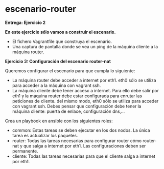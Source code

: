 # escenario-router

**Entrega: Ejercicio 2**

**En este ejercicio sólo vamos a construir el escenario.**

* El fichero Vagrantfile que construya el escenario.
* Una captura de pantalla donde se vea un ping de la máquina cliente a la máquina router.

**Ejercicio 3: Configuración del escenario router-nat**

Queremos configurar el escenario para que cumpla lo siguiente:

* La máquina router debe acceder a internet por eth1. eth0 sólo se utiliza para acceder a la máquina con vagrant ssh.
* La máquina cliente debe tener acceso a internet. Para ello debe salir por eth1 y la máquina router debe estar configurada para enrutar las peticiones de cliente. del mismo modo, eth0 sólo se utiliza para acceder con vagrant ssh. Debes pensar que configuración debe tener la máquina cliente: puerta de enlace, configuración dns,…

Crea un playbook en ansible con los siguientes roles:

* common: Estas tareas se deben ejecutar en los dos nodos. La única tarea es actualizar los paquetes.
* router: Todas las tareas necesarias para configurar router cómo router-nat y que salga a internet por eth1. Las configuraciones deben ser permanente.
* cliente: Todas las tareas necesarias para que el cliente salga a internet por eth1.


